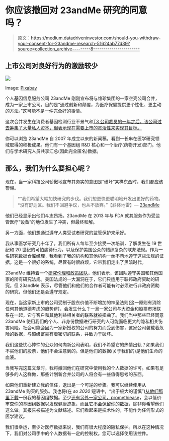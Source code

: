 # 你应该撤回对 23andMe 研究的同意吗？

> 原文：<https://medium.datadriveninvestor.com/should-you-withdraw-your-consent-for-23andme-research-51624ab77d39?source=collection_archive---------8----------------------->

## 上市公司对良好行为的激励较少

![](img/dc721bfc9cc22c86a7bf118900ad03f9.png)

Image: [Pixabay](https://pixabay.com/vectors/dna-double-helix-science-rna-296744/)

个人基因信息服务公司 23andMe 刚刚宣布将与维珍集团的一家空壳公司合并，成为一家上市公司。目的是“通过创新和颠覆，为医疗保健提供更个性化、更主动的方法。”这可能不是一件完全好的事情。

这次合并发生在消费者基因检测行业不景气和[T3 公司裁员的一年之后。该公司过去筹集了大量私人资本，但表示现在需要上市的灵活性来实现其目标。](https://www.cnbc.com/2020/01/23/23andme-lays-off-100-people-ceo-anne-wojcicki-explains-why.html)

你可以浏览 23andMe 自 2007 年成立以来的新闻稿，看到一长串在医学研究领域取得的积极成果。他们有一个基因组 R&D 核心和一个治疗(药物开发)部门。他们与学术研究人员共享汇总(因此完全匿名)数据。

## 那么，我们为什么要担心呢？

现在，当一家科技公司骄傲地宣布其务实的意图是“破坏”某样东西时，我们都应该警惕。

> *“我们希望大幅加快研究的步伐。我们想更快更聪明地开发出更好的药物。*没有舒适区。我们不回避争议，也从不放弃。”【斜体地雷】— [23andMe](https://mediacenter.23andme.com/)

他们已经显示出他们斗志昂扬。23andMe 在 2013 年与 FDA 就其服务作为受监管医疗“设备”的地位发生了冲突，但最终和解。

另一方面，他们想通过遵守人类受试者研究的监管保护来示好。

我从事医学研究几十年了。我们所有人每年至少接受一次培训，了解发生在 19 世纪和 20 世纪的可怕虐待行为，以及保护美国公众的错综复杂的联邦法规。作为一名研究数据仓库经理，我看到了我的机构和其他机构一丝不苟地遵守这些法规的证据。这是一个很好的系统，尽管有时很麻烦，它带我们走出了黑暗时代。

23andMe 维持着一个[研究伦理和政策团队](https://research.23andme.com/research/#ethic)，他们表示，该团队遵守美国和其他国家的所有研究法规。美国法规的一大漏洞在于，它们只适用于联邦政府资助的研究。但 23andMe 表示，尽管他们和他们的合作者可能有时必须进行非政府资助的研究，但他们还是会遵守规定。

现在，当这家新上市的公司受制于股东价值不断增加的神圣法则(这一原则有消除任何其他道德考虑的趋势)时，会发生什么？一旦一家公司与大资金和股票市场联系在一起，它与客户和其他利益相关者的联系就被扭曲了。我们当中那些已经同意 23andMe 使用我们的个人、非身份数据进行研究的人可能面临更大的隐私相关伤害风险。社会可能会因为一家新授权的公司的努力而受到伤害，这家公司装载着危险的数据，与超级富豪有着密切的联系，并致力于破坏。

我们这些忧心忡忡的公众如何向新公司表明，我们不希望它的热情出轨？如果我们不买他们的股票，他们不会注意到的。但是他们的数据(关于我们的)是他们生命的血液。

当我写完这篇文章时，我将撤回他们在研究中使用我的个人数据的许可。如果有足够多的人这样做，那些计划新合并公司的人将会有一些值得思考的东西。

如果他们重新建立我的信任，退出是一个可逆的步骤。我可以继续使用从 23andMe 购买的服务。我也将(在 *so 2020* 短语中，“出于极大的谨慎”)[从他们那里下载](https://customercare.23andme.com/hc/en-us/articles/212196868-Accessing-Your-Raw-Genetic-Data)一份我的基因组数据。至少[还有另外一家公司，promethiease](https://promethease.com/)，会以低价审查你的基因组数据以发现健康迹象，而且它[不会保留你的数据](https://promethease.com/privacy)，除非你希望他们这么做。其报告被描述为文献综述。它们看起来是技术性的，不能作为任何形式的医学建议。

我们很幸运，至少对医疗数据来说，我们有很大程度的隐私保护。所以在这种情况下，我们对公司手中的个人数据有一定的控制权。您可以选择使用该控件。